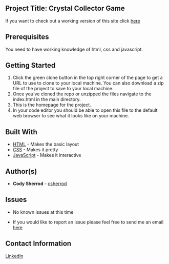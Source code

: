 ## Project Title: Crystal Collector Game

If you want to check out a working version of this site click [here](https://csherrod.github.io/Crystal-Collector)

## Prerequisites

You need to have working knowledge of html, css and javascript.

## Getting Started
1.  Click the green clone button in the top right corner of the page to get a URL to use to clone to your local machine. You can also download a zip file of the project to save to your local machine.
2.  Once you’ve cloned the repo or unzipped the files navigate to the index.html in the main directory.
3. This is the homepage for the project.
4. In your code editor you should be able to open this file to the default web browser to see what it looks like on your machine.

## Built With
* [HTML](https://developer.mozilla.org/en-US/docs/Web/HTML) - Makes the basic layout
* [CSS](https://developer.mozilla.org/en-US/docs/Web/CSS) - Makes it pretty
* [JavaScript](https://developer.mozilla.org/en-US/docs/Web/JavaScript) - Makes it interactive

## Author(s)
* **Cody Sherrod** - [csherrod](https://github.com/csherrod)

## Issues
* No known issues at this time

* If you would like to report an issue please feel free to send me an email [here](mailto:w.cody.sherrod@gmail.com)

## Contact Information
[LinkedIn](www.linkedin.com/in/cody-sherrod)
